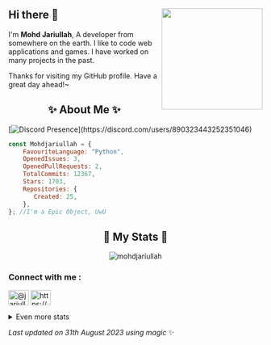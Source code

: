 ## Hi there 👋 <img align="right" src="" width="200" />
I'm **Mohd Jariullah**, A developer from somewhere on the earth. I like to code web applications and games. I have worked on many projects in the past.
  
Thanks for visiting my GitHub profile. Have a great day ahead!~
  
<h2 align="center"> ✨ About Me ✨</h2>

[![Discord Presence](https://lanyard-profile-readme.vercel.app/api/890323443252351046?theme=dark&bg=809ecf&animated=false&borderRadius=30px&idleMessage=Probably%20doing%20something%20else...)](https://discord.com/users/890323443252351046)

```js
const Mohdjariullah = {
    FavouriteLanguage: "Python",
    OpenedIssues: 3,
    OpenedPullRequests: 2,
    TotalCommits: 12367,
    Stars: 1703,
    Repositories: {
       Created: 25,
    },
}; //I'm a Epic Object, UwU
```
  
<h2 align="center"> 🚀 My Stats 🚀</h2>
<p align="center">
<img src="https://github-readme-streak-stats.herokuapp.com/?user=mohdjariullah&" alt="mohdjariullah" ">
</p>
<h3 align="left">Connect with me :</h3>
<p align="left">
<a href="https://twitter.com/@jariullah_sami" target="blank"><img align="center" src="https://raw.githubusercontent.com/rahuldkjain/github-profile-readme-generator/master/src/images/icons/Social/twitter.svg" alt="@jariullah_sami" height="30" width="40" /></a>
<a href="https://discord.gg/https://discord.gg/58MHpVdh2H" target="blank"><img align="center" src="https://raw.githubusercontent.com/rahuldkjain/github-profile-readme-generator/master/src/images/icons/Social/discord.svg" alt="https://discord.gg/58MHpVdh2H" height="30" width="40" /></a>
</p>
<details>
  
  <summary>
      Even more stats
  </summary>
  <p align="center">
<p>&nbsp;<img align="center" src="https://github-readme-stats.vercel.app/api?username=mohdjariullah&show_icons=true&locale=en" alt="mohdjariullah" /></p>


  </p>
  
</details>
  
<!-- Last updated on Thu Aug 31 2023 06:16:49 GMT+0000 (Coordinated Universal Time) ;-;-->
<i>Last updated on 31th August 2023 using magic</i> ✨ 
